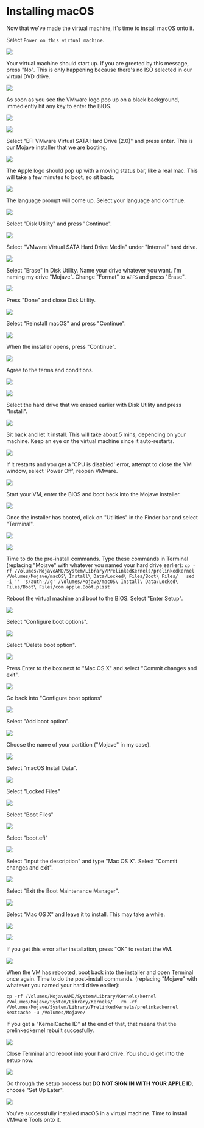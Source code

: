 # Installing macOS

Now that we've made the virtual machine, it's time to install macOS onto it. 

Select `Power on this virtual machine`. 

![](.gitbook/assets/annotation-2019-03-28-185310.jpg)

Your virtual machine should start up. If you are greeted by this message, press "No". This is only happening because there's no ISO selected in our virtual DVD drive. 

![](.gitbook/assets/annotation-2019-03-28-184753.jpg)

As soon as you see the VMware logo pop up on a black background, immediently hit any key to enter the BIOS. 

![](.gitbook/assets/vmplayer_snf5clngda%20%281%29.png)

![](.gitbook/assets/annotation-2019-03-28-190107.jpg)

Select "EFI VMware Virtual SATA Hard Drive \(2.0\)" and press enter. This is our Mojave installer that we are booting. 

![](.gitbook/assets/annotation-2019-03-28-190257.jpg)

The Apple logo should pop up with a moving status bar, like a real mac. This will take a few minutes to boot, so sit back.

![](.gitbook/assets/annotation-2019-03-28-190550.jpg)

The language prompt will come up. Select your language and continue.

![](.gitbook/assets/annotation-2019-03-28-190949.jpg)

Select "Disk Utility" and press "Continue".

![](.gitbook/assets/annotation-2019-03-28-191243.jpg)

Select "VMware Virtual SATA Hard Drive Media" under "Internal" hard drive. 

![](.gitbook/assets/annotation-2019-03-28-191707.jpg)

Select "Erase" in Disk Utility. Name your drive whatever you want. I'm naming my drive "Mojave". Change "Format" to `APFS` and press "Erase".

![](.gitbook/assets/annotation-2019-03-28-192221.jpg)

Press "Done" and close Disk Utility.

![](.gitbook/assets/annotation-2019-03-28-192357.jpg)

Select "Reinstall macOS" and press "Continue".

![](.gitbook/assets/annotation-2019-03-28-192808.jpg)

When the installer opens, press "Continue".

![](.gitbook/assets/annotation-2019-03-28-192906.jpg)

Agree to the terms and conditions.

![](.gitbook/assets/annotation-2019-03-28-193038.jpg)

![](.gitbook/assets/annotation-2019-03-28-193113.jpg)

Select the hard drive that we erased earlier with Disk Utility and press "Install".

![](.gitbook/assets/annotation-2019-03-28-193617.jpg)

Sit back and let it install. This will take about 5 mins, depending on your machine. Keep an eye on the virtual machine since it auto-restarts.

![](.gitbook/assets/annotation-2019-03-28-193658.jpg)

If it restarts and you get a 'CPU is disabled' error, attempt to close the VM window, select 'Power Off', reopen VMware.

![](.gitbook/assets/vmplayer_4m0ekxofcu.png)

Start your VM, enter the BIOS and boot back into the Mojave installer.

![](.gitbook/assets/annotation-2019-03-28-194325.jpg)

Once the installer has booted, click on "Utilities" in the Finder bar and select "Terminal".

![](.gitbook/assets/annotation-2019-03-28-194511.jpg)

![](.gitbook/assets/annotation-2019-03-28-194809.jpg)

Time to do the pre-install commands. Type these commands in Terminal \(replacing "Mojave" with whatever you named your hard drive earlier\): `cp -rf /Volumes/MojaveAMD/System/Library/PrelinkedKernels/prelinkedkernel /Volumes/Mojave/macOS\ Install\ Data/Locked\ Files/Boot\ Files/  
sed -i '' 's/auth-//g' /Volumes/Mojave/macOS\ Install\ Data/Locked\ Files/Boot\ Files/com.apple.Boot.plist` 

Reboot the virtual machine and boot to the BIOS. Select "Enter Setup".

![](.gitbook/assets/vmplayer_no8g7heuyd.png)

Select "Configure boot options".

![](.gitbook/assets/vmplayer_f6t7yuddrs.png)

Select "Delete boot option".

![](.gitbook/assets/vmplayer_xvgvt5mql1.png)

Press Enter to the box next to "Mac OS X" and select "Commit changes and exit".

![](.gitbook/assets/vmplayer_c2y2a407sn.png)

Go back into "Configure boot options"

![](.gitbook/assets/vmplayer_f6t7yuddrs.png)

Select "Add boot option".

![](.gitbook/assets/vmplayer_bjlf7h00cu.png)

Choose the name of your partition \("Mojave" in my case\).

![](.gitbook/assets/vmplayer_vj4vv7u1tb.png)

Select "macOS Install Data".

![](.gitbook/assets/vmplayer_43dexf8srv.png)

Select "Locked Files"

![](.gitbook/assets/vmplayer_1zx5kx2gl3.png)

Select "Boot Files"

![](.gitbook/assets/vmplayer_byityctwib.png)

Select "boot.efi"

![](.gitbook/assets/vmplayer_2s5bnf33bs.png)

Select "Input the description" and type "Mac OS X". Select "Commit changes and exit".

![](.gitbook/assets/vmplayer_ceggfkfbxy.png)

Select "Exit the Boot Maintenance Manager".

![](.gitbook/assets/vmplayer_f2g768uolf.png)

Select "Mac OS X" and leave it to install. This may take a while.

![](.gitbook/assets/vmplayer_ydvnqgebfl.png)

![](.gitbook/assets/annotation-2019-03-28-204917.jpg)

If you get this error after installation, press "OK" to restart the VM.

![](.gitbook/assets/vmplayer_jnuhdq3das.png)

When the VM has rebooted, boot back into the installer and open Terminal once again. Time to do the post-install commands. \(replacing "Mojave" with whatever you named your hard drive earlier\): 

`cp -rf /Volumes/MojaveAMD/System/Library/Kernels/kernel /Volumes/Mojave/System/Library/Kernels/  
rm -rf /Volumes/Mojave/System/Library/PrelinkedKernels/prelinkedkernel  
kextcache -u /Volumes/Mojave/`

If you get a "KernelCache ID" at the end of that, that means that the prelinkedkernel rebuilt succesfully.

![](.gitbook/assets/vmplayer_73oymvwfqm.png)

Close Terminal and reboot into your hard drive. You should get into the setup now.

![](.gitbook/assets/vmplayer_zqdglrynm9.png)

Go through the setup process but **DO NOT SIGN IN WITH YOUR APPLE ID**, choose "Set Up Later".

![](.gitbook/assets/vmplayer_tdt9ojllnc.png)

You've successfully installed macOS in a virtual machine. Time to install VMware Tools onto it.

